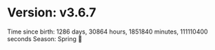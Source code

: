 # Version: v3.6.7
Time since birth: 1286 days, 30864 hours, 1851840 minutes, 111110400 seconds
Season: Spring 🌸
